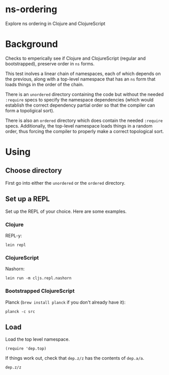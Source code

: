 # ns-ordering
Explore ns ordering in Clojure and ClojureScript

# Background

Checks to emperically see if Clojure and ClojureScript (regular and bootstrapped), preserve order in `ns` forms.

This test inolves a linear chain of namespaces, each of which depends on the previous, along with a top-level namespace that
has an `ns` form that loads things in the order of the chain.

There is an `unordered` directory containing the code but without the needed `:require` specs to specify the namespace dependencies (which would establish the correct dependency partial order so that the compiler can form a topoligical sort). 

There is also an `ordered` directory which does contain the needed `:require` specs. Additionally, the top-level namespace loads things in a random order, thus forcing the compiler to properly make a correct topological sort.

# Using

## Choose directory

First go into either the `unordered` or the `ordered` directory.

## Set up a REPL

Set up the REPL of your choice. Here are some examples.

### Clojure

REPL-y:

`lein repl`

### ClojureScript

Nashorn:

`lein run -m cljs.repl.nashorn`

### Bootstrapped ClojureScript

Planck (`brew install planck` if you don't already have it):

`planck -c src`

## Load

Load the top level namespace.

```
(require 'dep.top)
```

If things work out, check that `dep.z/z` has the contents of `dep.a/a`.

```
dep.z/z
```
